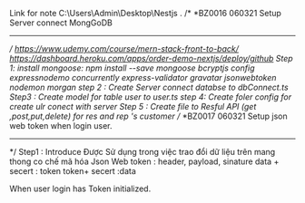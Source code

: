Link for note C:\Users\Admin\Desktop\Nestjs .
/*
*BZ0016            060321     Setup Server  connect MongGoDB
************************************************************************
*/
https://www.udemy.com/course/mern-stack-front-to-back/
https://dashboard.heroku.com/apps/order-demo-nextjs/deploy/github
 Step 1: 
install mongoose:
npm install --save mongoose bcryptjs config expressnodemo concurrently express-validator gravatar jsonwebtoken nodemon morgan
step 2 :
Create Server  connect databse to  dbConnect.ts
Step3 :
Create  model for table user to user.ts
step 4: 
Create foler config for  create ulr conect with server
Step 5 :
Create file to Resful API (get ,post,put,delete) for res and rep 's customer
/*
*BZ0017            060321     Setup json web token when login user.
************************************************************************
*/
Step1 : Introduce
Được Sử dụng trong việc trao đổi dữ liệu trên mang thong co chế mã hóa 
Json Web token : header, payload, sinature
data + secert : token
token+ secert :data

When user login  has Token initialized.
